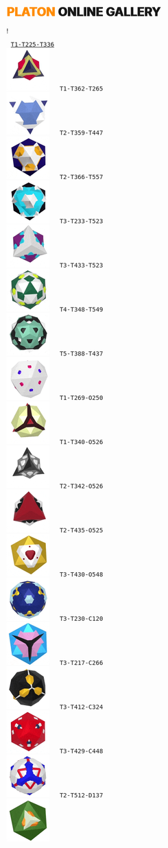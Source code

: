 # <span style="color:darkorange; text-shadow: 1.5px 0 0 darkorange;">PLATON</span> <span style="text-shadow: 1.5px 0 0 black;">ONLINE GALLERY</span>


!

[<kbd style="margin:10px">T1-T225-T336<br><img src="T1-T225-T336.gif"></kbd>](../online/index.html?g=T1-T225-T336&m=39135d-3e8de73-3ff003f) 
<kbd style="margin:10px">T1-T362-T265<br>[<img src="T1-T362-T265.gif">](../online/?g=T1-T362-T265&m=39135d-3739ae8-3ffffff)</kbd>
<kbd style="margin:10px">T2-T359-T447<br>[<img src="T2-T359-T447.gif">](../online/?g=T2-T359-T447&m=6130070-6ffffff-6ffae00)</kbd>
<kbd style="margin:10px">T2-T366-T557<br>[<img src="T2-T366-T557.gif">](../online/?g=T2-T366-T557&m=63000f-6ffffff-6d5ff)</kbd>
<kbd style="margin:10px">T3-T233-T523<br>[<img src="T3-T233-T523.gif">](../online/?g=T3-T233-T523&m=3892986-3ffffff-3d5ff)</kbd>
<kbd style="margin:10px">T3-T433-T523<br>[<img src="T3-T433-T523.gif">](../online/?g=T3-T433-T523&m=336346-3ffffff-3eeff00)</kbd>
<kbd style="margin:10px">T4-T348-T549<br>[<img src="T4-T348-T549.gif">](../online/?g=T4-T348-T549&m=374b9a4-6ffffff-3e0e0c)</kbd>
<kbd style="margin:10px">T5-T388-T437<br>[<img src="T5-T388-T437.gif">](../online/?g=T5-T388-T437&m=3ff006f-3ffffff-34400ff)</kbd>
<kbd style="margin:10px">T1-T269-O250<br>[<img src="T1-T269-O250.gif">](../online/?g=T1-T269-O250&m=3fa0000-3380b0b-3faffad)</kbd>
<kbd style="margin:10px">T1-T340-O526<br>[<img src="T1-T340-O526.gif">](../online/?g=T1-T340-O526&m=30-38a8a8a-3ffffff)</kbd>
<kbd style="margin:10px">T2-T342-O526<br>[<img src="T2-T342-O526.gif">](../online/?g=T2-T342-O526&m=3bf2222-3ffffff-30)</kbd>
<kbd style="margin:10px">T2-T435-O525<br>[<img src="T2-T435-O525.gif">](../online/?g=T2-T435-O525&m=3bd9400-3ffffff-3850000)</kbd>
<kbd style="margin:10px">T3-T430-O548<br>[<img src="T3-T430-O548.gif">](../online/?g=T3-T430-O548&m=3b8eaff-3ffcc14-32885)</kbd>
<kbd style="margin:10px">T3-T230-C120<br>[<img src="T3-T230-C120.gif">](../online/?g=T3-T230-C120&m=3ffb8ec-314a5ff-30)</kbd>
<kbd style="margin:10px">T3-T217-C266<br>[<img src="T3-T217-C266.gif">](../online/?g=T3-T217-C266&m=3ffbb00-3ffffff-30)</kbd>
<kbd style="margin:10px">T3-T412-C324<br>[<img src="T3-T412-C324.gif">](../online/?g=T3-T412-C324&m=3ff0000-3162a5a-3ffffff)</kbd>
<kbd style="margin:10px">T3-T429-C448<br>[<img src="T3-T429-C448.gif">](../online/?g=T3-T429-C448&m=31eff-3ff1f1f-3ffffff)</kbd>
<kbd style="margin:10px">T2-T512-D137<br>[<img src="T2-T512-D137.gif">](../online/?g=T2-T512-D137&m=3295c00-3ff8800-3f5ffe0)</kbd>
<!--
<kbd style="margin:10px"><br>[<img src=".gif">](../online/)</kbd>
-->

<!--

[<img src="O3-T219-T361.png" width="150">](../online/?g=O3-T219-T361&m=629ffbf-6ffffff-64d40)
[<img src="C2-O224-O345.png" width="150">](../online/?g=C2-O224-O345&m=0ffea00-3d5f5d0-6b35f00)
[<img src="C2-O438-O343.png" width="150">](../online/?g=C2-O438-O343&m=0ffea00-3ffffff-6297500)
[<img src=".png" width="100">](../online/?) |
-->